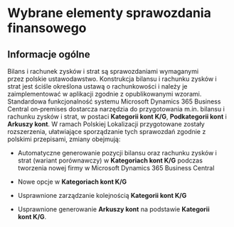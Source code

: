 # Wybrane elementy sprawozdania finansowego 

## Informacje ogólne

Bilans i rachunek zysków i strat są sprawozdaniami wymaganymi
przez polskie ustawodawstwo. Konstrukcja bilansu i rachunku zysków i
strat jest ściśle określona ustawą o rachunkowości i należy je
zaimplementować w aplikacji zgodnie z opublikowanymi wzorami.
Standardowa funkcjonalność systemu Microsoft Dynamics 365 Business
Central on‑premises dostarcza narzędzia do przygotowania m.in. bilansu i
rachunku zysków i strat, w postaci **Kategorii kont K/G**,
**Podkategorii kont** i **Arkuszy kont**. W ramach Polskiej Lokalizacji
przygotowane zostały rozszerzenia, ułatwiające sporządzanie tych
sprawozdań zgodnie z polskimi przepisami, zmiany obejmują:

-   Automatyczne generowanie pozycji bilansu oraz rachunku zysków i
    strat (wariant porównawczy) w **Kategoriach kont K/G** podczas
    tworzenia nowej firmy w Microsoft Dynamics 365 Business Central

-   Nowe opcje w **Kategoriach kont K/G**

-   Usprawnione zarządzanie kolejnością **Kategorii kont K/G**

-   Usprawnione generowanie **Arkuszy kont** na podstawie **Kategorii
    kont K/G**.